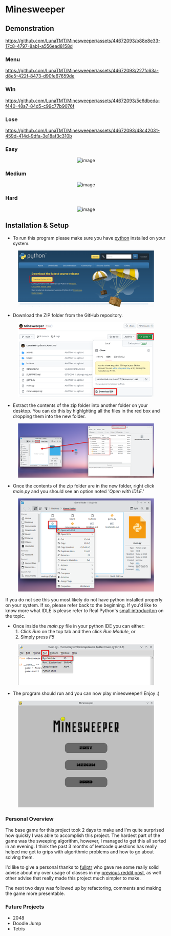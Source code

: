 # Minesweeper

## Demonstration

https://github.com/LunaTMT/Minesweeper/assets/44672093/b88e8e33-17c8-4797-8ab1-a556ead8158d

### Menu

https://github.com/LunaTMT/Minesweeper/assets/44672093/227fc63a-d8e5-422f-8473-d90fe67659de

### Win

https://github.com/LunaTMT/Minesweeper/assets/44672093/5e6dbeda-f440-48a7-84d5-c99c77b9076f

### Lose

https://github.com/LunaTMT/Minesweeper/assets/44672093/48c42031-459d-414d-9dfa-3e18af3c310b

### Easy

<div align="center">

<img src="https://github.com/LunaTMT/Minesweeper/assets/44672093/96931799-754a-4fca-918d-306402884170" alt="image">

</div>

### Medium

<div align="center">

<img src="https://github.com/LunaTMT/Minesweeper/assets/44672093/8ac7529d-dcaf-4113-866c-36e64362d012" alt="image">

</div>

### Hard

<div align="center">

<img src="https://github.com/LunaTMT/Minesweeper/assets/44672093/23a32afa-f2cc-454e-9dc2-840bc64a8d69" alt="image">

</div>

## Installation & Setup

* To run this program please make sure you have [python](https://www.python.org/downloads/) installed on your system.

<div align="center">

<figure><img src=".gitbook/assets/image.png" alt=""><figcaption></figcaption></figure>

</div>

* Download the ZIP folder from the GitHub repository.

<div align="center">

<figure><img src=".gitbook/assets/image (1).png" alt=""><figcaption></figcaption></figure>

</div>

* Extract the contents of the zip folder into another folder on your desktop. You can do this by highlghting all the files in the red box and dropping them into the new folder.

<div align="center">

<figure><img src=".gitbook/assets/image (2).png" alt=""><figcaption></figcaption></figure>

</div>

* Once the contents of the zip folder are in the new folder, right click _main.py_ and you should see an option noted _'Open with IDLE.'_

<div align="center">

<figure><img src=".gitbook/assets/image (3).png" alt=""><figcaption></figcaption></figure>

</div>

If you do not see this you most likely do not have python installed properly on your system. If so, please refer back to the beginning. If you'd like to know more what IDLE is please refer to Real Python's [small introduciton](https://realpython.com/python-idle/#what-is-python-idle) on the topic.

* Once inside the _main.py_ file in your python IDE you can either:
  1. Click _Run_ on the top tab and then click _Run Module_, or
  2. Simply press _F5_

<div align="center">

<figure><img src=".gitbook/assets/image (4).png" alt=""><figcaption></figcaption></figure>

</div>

* The program should run and you can now play minesweeper! Enjoy :)

<div align="center">

<figure><img src=".gitbook/assets/image (5).png" alt=""><figcaption></figcaption></figure>

</div>

### Personal Overview

The base game for this project took 2 days to make and I'm quite surprised how quickly I was able to accomplish this project. The hardest part of the game was the sweeping algorithm, however, I managed to get this all sorted in an evening. I think the past 3 months of leetcode questions has really helped me get to grips with algorithmic problems and how to go about solving them.

I'd like to give a personal thanks to [fullptr](https://www.reddit.com/user/fullptr/) who gave me some really solid advise about my over usage of classes in my [previous reddit post](https://www.reddit.com/r/Python/comments/157beuo/my\_third\_project/), as well other advise that really made this project much simpler to make.

The next two days was followed up by refactoring, comments and making the game more presentable.

### Future Projects

* 2048
* Doodle Jump
* Tetris

